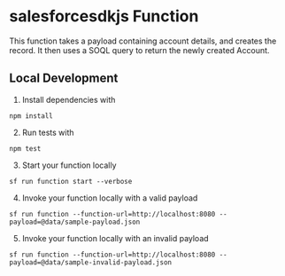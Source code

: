 # salesforcesdkjs Function

This function takes a payload containing account details, and creates the record. It then uses a SOQL query to return the newly created Account.

## Local Development

1. Install dependencies with

```
npm install
```

2. Run tests with

```
npm test
```

3. Start your function locally

```
sf run function start --verbose
```

4. Invoke your function locally with a valid payload

```
sf run function --function-url=http://localhost:8080 --payload=@data/sample-payload.json
```

5. Invoke your function locally with an invalid payload

```
sf run function --function-url=http://localhost:8080 --payload=@data/sample-invalid-payload.json
```
